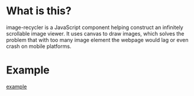 # What is this?
image-recycler is a JavaScript component helping construct an infinitely scrollable image viewer. It uses canvas to draw images, which solves the problem that with too many image element the webpage would lag or even crash on mobile platforms.

# Example
[example](http://do1.xuxuxu.me/image-recycler/example.html "example.html")